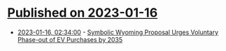 # [Published on 2023-01-16](index.md)

* [2023-01-16, 02:34:00](https://yro.slashdot.org/story/23/01/15/2125229/symbolic-wyoming-proposal-urges-voluntary-phase-out-of-ev-purchases-by-2035?utm_source=rss1.0mainlinkanon&utm_medium=feed) - [Symbolic Wyoming Proposal Urges Voluntary Phase-out of EV Purchases by 2035](https://yro.slashdot.org/story/23/01/15/2125229/symbolic-wyoming-proposal-urges-voluntary-phase-out-of-ev-purchases-by-2035?utm_source=rss1.0mainlinkanon&utm_medium=feed)
